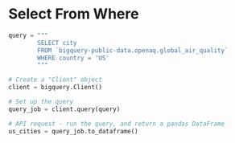 # Select From Where

```python
query = """
        SELECT city
        FROM `bigquery-public-data.openaq.global_air_quality`
        WHERE country = 'US'
        """
```

```python
# Create a "Client" object
client = bigquery.Client()
```

```python
# Set up the query
query_job = client.query(query)
```

```python
# API request - run the query, and return a pandas DataFrame
us_cities = query_job.to_dataframe()
```